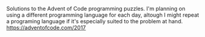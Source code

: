 Solutions to the Advent of Code programming puzzles. I'm planning on using a different programming language for each day, altough I might repeat a programing language if it's especially suited to the problem at hand.
https://adventofcode.com/2017


